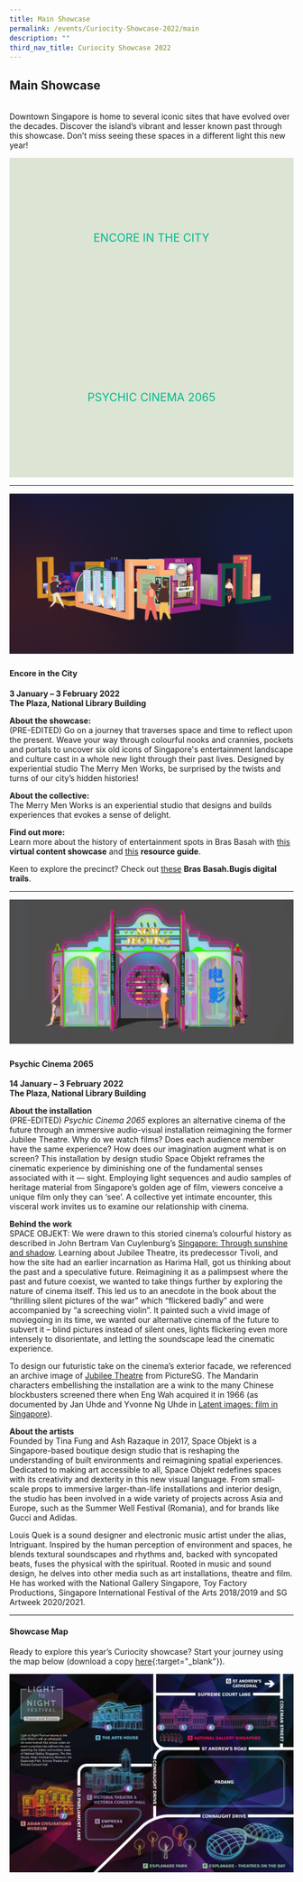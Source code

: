 ```yaml
---
title: Main Showcase
permalink: /events/Curiocity-Showcase-2022/main
description: ""
third_nav_title: Curiocity Showcase 2022
---
```

<style type="text/css">
	/* Click Box */
.clickbox { display: block; position: relative; width: 100%; padding-bottom: 56.25%; background-color: transparent; }
.clickbox span { padding: .5rem; }
.clickbox a { position: absolute; display: flex; width: 100%; height: 100%; align-items: center; justify-content: center; font-size: 1.25rem; text-align: center; text-decoration: none; text-transform: uppercase; }
.clickbox a:focus,
.clickbox a:hover { text-decoration: none; }

/* Mint Jade */
.clickbox.is-mint-jade { background-color: #dce5d3; color: #00b794; }
.clickbox.is-mint-jade a { color: #00b794; }
.clickbox.is-mint-jade a:focus,
.clickbox.is-mint-jade a:hover { background-color: #00b794; color: #dce5d3; }	
</style>


## **Main Showcase**
<br>Downtown Singapore is home to several iconic sites that have evolved over the decades. Discover the island’s vibrant and lesser known past through this showcase. Don’t miss seeing these spaces in a different light this new year!

<div class="row is-multiline">
  <div class="col is-one-half">
    <div class="clickbox is-mint-jade">
      <a href="#encoreinthecity">
        <span>Encore in the City</span>
      </a>
    </div>
  </div>
  <div class="col is-one-half">
    <div class="clickbox is-mint-jade">
      <a href="#psychiccinema2065">
        <span>Psychic Cinema 2065</span>
      </a>
    </div>
  </div>
  </div>
	
___

![Alt text for image on Isomer site](/images/encoreinthecity.jpg)
<h5 class="margin--bottom--lg" id="encoreinthecity"></h5>

#### **Encore in the City**
**3 January – 3 February 2022**
<br>**The Plaza, National Library Building**

**About the showcase:**
<br>(PRE-EDITED) Go on a journey that traverses space and time to reflect upon the present. Weave your way through colourful nooks and crannies, pockets and portals to uncover six old icons of Singapore's entertainment landscape and culture cast in a whole new light through their past lives. Designed by experiential studio The Merry Men Works, be surprised by the twists and turns of our city’s hidden histories! 

**About the collective:**
<br>The Merry Men Works is an experiential studio that designs and builds experiences that evokes a sense of delight.

**Find out more:**
<br>Learn more about the history of entertainment spots in Bras Basah with [this](https://staging-nlb-curiocity.netlify.app/events/bb-showcase/entertainment) **virtual content showcase** and [this](https://reference.nlb.gov.sg/guides/sci-tech/sustainability/sustainable-living) **resource guide**.

Keen to explore the precinct? Check out [these](https://www.nhb.gov.sg/brasbasahbugis/) **Bras Basah.Bugis digital trails**.

___

![Alt text for image on Isomer site](/images/psychiccinema2065.jpg)
<h5 class="margin--bottom--lg" id="psychiccinema2065"></h5>

#### **Psychic Cinema 2065**
**14 January – 3 February 2022**
<br>**The Plaza, National Library Building**

**About the installation**
<br>(PRE-EDITED) *Psychic Cinema 2065* explores an alternative cinema of the future through an immersive audio-visual installation reimagining the former Jubilee Theatre. Why do we watch films? Does each audience member have the same experience? How does our imagination augment what is on screen? This installation by design studio Space Objekt reframes the cinematic experience by diminishing one of the fundamental senses associated with it — sight. Employing light sequences and audio samples of heritage material from Singapore’s golden age of film, viewers conceive a unique film only they can ‘see’. A collective yet intimate encounter, this visceral work invites us to examine our relationship with cinema. 

**Behind the work**
<br>SPACE OBJEKT: We were drawn to this storied cinema’s colourful history as described in John Bertram Van Cuylenburg’s [Singapore: Through sunshine and shadow](https://eservice.nlb.gov.sg/item_holding.aspx?bid=4080104). Learning about Jubilee Theatre, its predecessor Tivoli, and how the site had an earlier incarnation as Harima Hall, got us thinking about the past and a speculative future. Reimagining it as a palimpsest where the past and future coexist, we wanted to take things further by exploring the nature of cinema itself. This led us to an anecdote in the book about the “thrilling silent pictures of the war” which “flickered badly” and were accompanied by “a screeching violin”. It painted such a vivid image of moviegoing in its time, we wanted our alternative cinema of the future to subvert it – blind pictures instead of silent ones, lights flickering even more intensely to disorientate, and letting the soundscape lead the cinematic experience.

To design our futuristic take on the cinema’s exterior facade, we referenced an archive image of [Jubilee Theatre](https://eresources.nlb.gov.sg/pictures/details/7c8de66e-a7ed-4463-b368-0017d7d7ba7a) from PictureSG. The Mandarin characters embellishing the installation are a wink to the many Chinese blockbusters screened there when Eng Wah acquired it in 1966 (as documented by Jan Uhde and Yvonne Ng Uhde in [Latent images: film in Singapore](https://eservice.nlb.gov.sg/item_holding.aspx?bid=13186916)).

**About the artists**
<br>Founded by Tina Fung and Ash Razaque in 2017, Space Objekt is a Singapore-based boutique design studio that is reshaping the understanding of built environments and reimagining spatial experiences. Dedicated to making art accessible to all, Space Objekt redefines spaces with its creativity and dexterity in this new visual language. From small-scale props to immersive larger-than-life installations and interior design, the studio has been involved in a wide variety of projects across Asia and Europe, such as the Summer Well Festival (Romania), and for brands like Gucci and Adidas. 

Louis Quek is a sound designer and electronic music artist under the alias, Intriguant. Inspired by the human perception of environment and spaces, he blends textural soundscapes and rhythms and, backed with syncopated beats, fuses the physical with the spiritual. Rooted in music and sound design, he delves into other media such as art installations, theatre and film. He has worked with the National Gallery Singapore, Toy Factory Productions, Singapore International Festival of the Arts 2018/2019 and SG Artweek 2020/2021.

___

#### **Showcase Map**

Ready to explore this year’s Curiocity showcase? Start your journey using the map below (download a copy [here](/files/sample-light-map.pdf){:target="_blank"}). 

![Alt text for image on Isomer site](/images/sample_light_map.jpg)